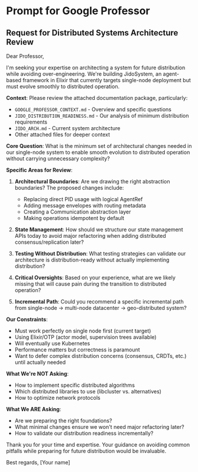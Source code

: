 # Prompt for Google Professor

## Request for Distributed Systems Architecture Review

Dear Professor,

I'm seeking your expertise on architecting a system for future distribution while avoiding over-engineering. We're building JidoSystem, an agent-based framework in Elixir that currently targets single-node deployment but must evolve smoothly to distributed operation.

**Context**: Please review the attached documentation package, particularly:
- `GOOGLE_PROFESSOR_CONTEXT.md` - Overview and specific questions
- `JIDO_DISTRIBUTION_READINESS.md` - Our analysis of minimum distribution requirements
- `JIDO_ARCH.md` - Current system architecture
- Other attached files for deeper context

**Core Question**: What is the minimum set of architectural changes needed in our single-node system to enable smooth evolution to distributed operation without carrying unnecessary complexity?

**Specific Areas for Review**:

1. **Architectural Boundaries**: Are we drawing the right abstraction boundaries? The proposed changes include:
   - Replacing direct PID usage with logical AgentRef
   - Adding message envelopes with routing metadata  
   - Creating a Communication abstraction layer
   - Making operations idempotent by default

2. **State Management**: How should we structure our state management APIs today to avoid major refactoring when adding distributed consensus/replication later?

3. **Testing Without Distribution**: What testing strategies can validate our architecture is distribution-ready without actually implementing distribution?

4. **Critical Oversights**: Based on your experience, what are we likely missing that will cause pain during the transition to distributed operation?

5. **Incremental Path**: Could you recommend a specific incremental path from single-node → multi-node datacenter → geo-distributed system?

**Our Constraints**:
- Must work perfectly on single node first (current target)
- Using Elixir/OTP (actor model, supervision trees available)
- Will eventually use Kubernetes
- Performance matters but correctness is paramount
- Want to defer complex distribution concerns (consensus, CRDTs, etc.) until actually needed

**What We're NOT Asking**:
- How to implement specific distributed algorithms
- Which distributed libraries to use (libcluster vs. alternatives)
- How to optimize network protocols

**What We ARE Asking**:
- Are we preparing the right foundations?
- What minimal changes ensure we won't need major refactoring later?
- How to validate our distribution readiness incrementally?

Thank you for your time and expertise. Your guidance on avoiding common pitfalls while preparing for future distribution would be invaluable.

Best regards,
[Your name]